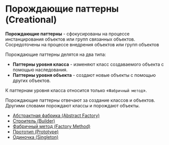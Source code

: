# Порождающие паттерны (Creational)

**Порождающие паттерны** - сфокусированы на процессе инстанцирования объектов или групп связанных объектов. Сосредоточены на процессе внедрения объектов или групп объектов

Порождающие паттерны делятся на два типа:

- **Паттерны уровня класса** - изменяют класс создаваемого объекта с помощью наследования.
- **Паттерны уровня объекта** - создают новые объекты с помощью других объектов.

К паттернам уровня класса относится только «`Фабричный метод`».

Порождающие паттерны отвечают за создание классов и объектов. Другими словами порождают классы и порождают объекты.

- [Абстрактная фабрика (Abstract Factory)](abstract_factory)
- [Строитель (Builder)](builder)
- [Фабричный метод (Factory Method)](factory_method)
- [Прототип (Prototype)](prototype)
- [Одиночка (Singleton)](singleton)
